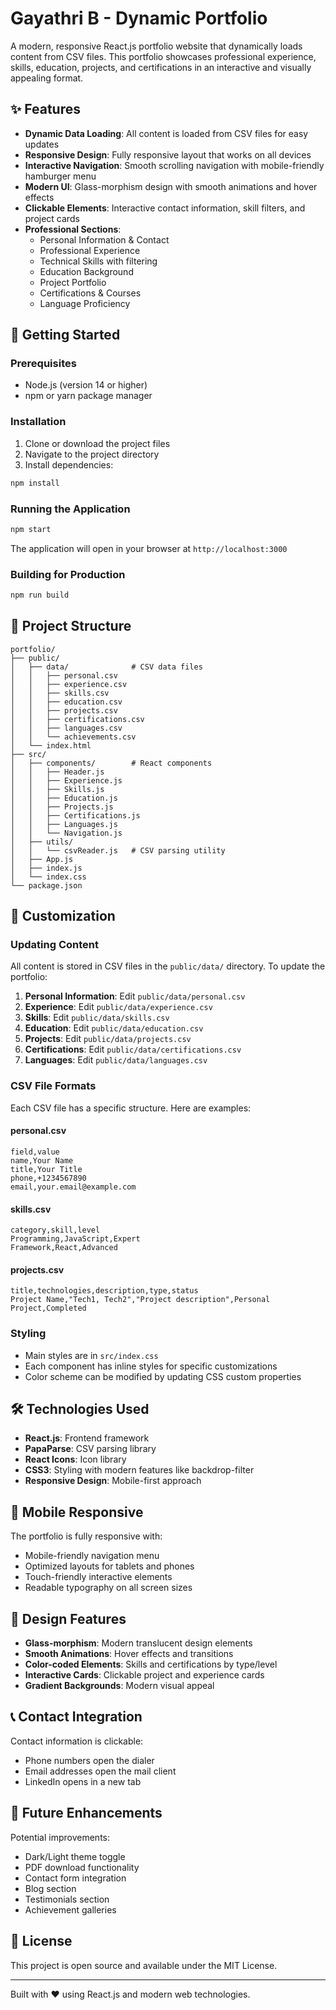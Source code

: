 # Gayathri B - Dynamic Portfolio

A modern, responsive React.js portfolio website that dynamically loads content from CSV files. This portfolio showcases professional experience, skills, education, projects, and certifications in an interactive and visually appealing format.

## ✨ Features

- **Dynamic Data Loading**: All content is loaded from CSV files for easy updates
- **Responsive Design**: Fully responsive layout that works on all devices
- **Interactive Navigation**: Smooth scrolling navigation with mobile-friendly hamburger menu
- **Modern UI**: Glass-morphism design with smooth animations and hover effects
- **Clickable Elements**: Interactive contact information, skill filters, and project cards
- **Professional Sections**:
  - Personal Information & Contact
  - Professional Experience
  - Technical Skills with filtering
  - Education Background
  - Project Portfolio
  - Certifications & Courses
  - Language Proficiency

## 🚀 Getting Started

### Prerequisites

- Node.js (version 14 or higher)
- npm or yarn package manager

### Installation

1. Clone or download the project files
2. Navigate to the project directory
3. Install dependencies:

```bash
npm install
```

### Running the Application

```bash
npm start
```

The application will open in your browser at `http://localhost:3000`

### Building for Production

```bash
npm run build
```

## 📁 Project Structure

```
portfolio/
├── public/
│   ├── data/              # CSV data files
│   │   ├── personal.csv
│   │   ├── experience.csv
│   │   ├── skills.csv
│   │   ├── education.csv
│   │   ├── projects.csv
│   │   ├── certifications.csv
│   │   ├── languages.csv
│   │   └── achievements.csv
│   └── index.html
├── src/
│   ├── components/        # React components
│   │   ├── Header.js
│   │   ├── Experience.js
│   │   ├── Skills.js
│   │   ├── Education.js
│   │   ├── Projects.js
│   │   ├── Certifications.js
│   │   ├── Languages.js
│   │   └── Navigation.js
│   ├── utils/
│   │   └── csvReader.js   # CSV parsing utility
│   ├── App.js
│   ├── index.js
│   └── index.css
└── package.json
```

## 🔧 Customization

### Updating Content

All content is stored in CSV files in the `public/data/` directory. To update the portfolio:

1. **Personal Information**: Edit `public/data/personal.csv`
2. **Experience**: Edit `public/data/experience.csv`
3. **Skills**: Edit `public/data/skills.csv`
4. **Education**: Edit `public/data/education.csv`
5. **Projects**: Edit `public/data/projects.csv`
6. **Certifications**: Edit `public/data/certifications.csv`
7. **Languages**: Edit `public/data/languages.csv`

### CSV File Formats

Each CSV file has a specific structure. Here are examples:

#### personal.csv
```csv
field,value
name,Your Name
title,Your Title
phone,+1234567890
email,your.email@example.com
```

#### skills.csv
```csv
category,skill,level
Programming,JavaScript,Expert
Framework,React,Advanced
```

#### projects.csv
```csv
title,technologies,description,type,status
Project Name,"Tech1, Tech2","Project description",Personal Project,Completed
```

### Styling

- Main styles are in `src/index.css`
- Each component has inline styles for specific customizations
- Color scheme can be modified by updating CSS custom properties

## 🛠️ Technologies Used

- **React.js**: Frontend framework
- **PapaParse**: CSV parsing library
- **React Icons**: Icon library
- **CSS3**: Styling with modern features like backdrop-filter
- **Responsive Design**: Mobile-first approach

## 📱 Mobile Responsive

The portfolio is fully responsive with:
- Mobile-friendly navigation menu
- Optimized layouts for tablets and phones
- Touch-friendly interactive elements
- Readable typography on all screen sizes

## 🎨 Design Features

- **Glass-morphism**: Modern translucent design elements
- **Smooth Animations**: Hover effects and transitions
- **Color-coded Elements**: Skills and certifications by type/level
- **Interactive Cards**: Clickable project and experience cards
- **Gradient Backgrounds**: Modern visual appeal

## 📞 Contact Integration

Contact information is clickable:
- Phone numbers open the dialer
- Email addresses open the mail client
- LinkedIn opens in a new tab

## 🔄 Future Enhancements

Potential improvements:
- Dark/Light theme toggle
- PDF download functionality
- Contact form integration
- Blog section
- Testimonials section
- Achievement galleries

## 📄 License

This project is open source and available under the MIT License.

---

Built with ❤️ using React.js and modern web technologies. 